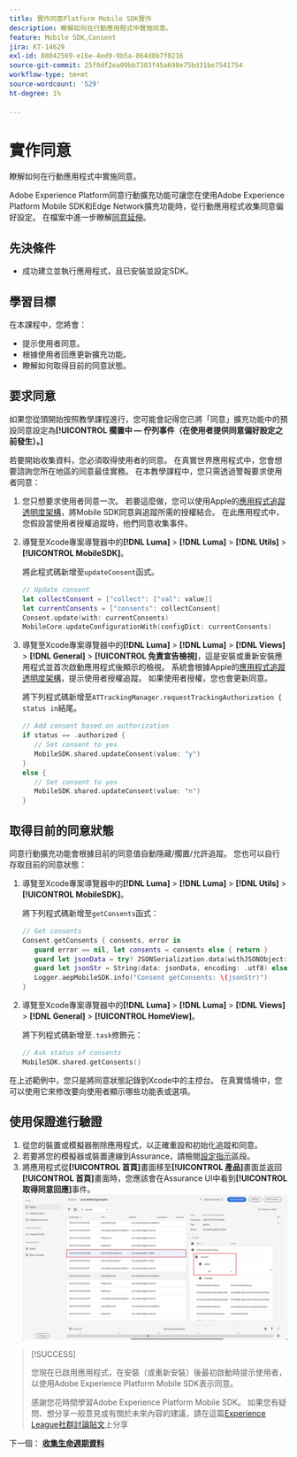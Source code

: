 ```yaml
---
title: 實作同意Platform Mobile SDK實作
description: 瞭解如何在行動應用程式中實施同意。
feature: Mobile SDK,Consent
jira: KT-14629
exl-id: 08042569-e16e-4ed9-9b5a-864d8b7f0216
source-git-commit: 25f0df2ea09bb7383f45a698e75bd31be7541754
workflow-type: tm+mt
source-wordcount: '529'
ht-degree: 1%

---
```


# 實作同意

瞭解如何在行動應用程式中實施同意。

Adobe Experience Platform同意行動擴充功能可讓您在使用Adobe Experience Platform Mobile SDK和Edge Network擴充功能時，從行動應用程式收集同意偏好設定。 在檔案中進一步瞭解[同意延伸](https://developer.adobe.com/client-sdks/documentation/consent-for-edge-network/)。

## 先決條件

* 成功建立並執行應用程式，且已安裝並設定SDK。

## 學習目標

在本課程中，您將會：

* 提示使用者同意。
* 根據使用者回應更新擴充功能。
* 瞭解如何取得目前的同意狀態。

## 要求同意

如果您從頭開始按照教學課程進行，您可能會記得您已將「同意」擴充功能中的預設同意設定為&#x200B;**[!UICONTROL 擱置中 — 佇列事件（在使用者提供同意偏好設定之前發生）。]**

若要開始收集資料，您必須取得使用者的同意。 在真實世界應用程式中，您會想要諮詢您所在地區的同意最佳實務。 在本教學課程中，您只需透過警報要求使用者同意：

1. 您只想要求使用者同意一次。 若要這麼做，您可以使用Apple的[應用程式追蹤透明度架構](https://developer.apple.com/documentation/apptrackingtransparency)，將Mobile SDK同意與追蹤所需的授權結合。 在此應用程式中，您假設當使用者授權追蹤時，他們同意收集事件。

1. 導覽至Xcode專案導覽器中的&#x200B;**[!DNL Luma]** > **[!DNL Luma]** > **[!DNL Utils]** > **[!UICONTROL MobileSDK]**。

   將此程式碼新增至`updateConsent`函式。

   ```swift
   // Update consent
   let collectConsent = ["collect": ["val": value]]
   let currentConsents = ["consents": collectConsent]
   Consent.update(with: currentConsents)
   MobileCore.updateConfigurationWith(configDict: currentConsents)
   ```

1. 導覽至Xcode專案導覽器中的&#x200B;**[!DNL Luma]** > **[!DNL Luma]** > **[!DNL Views]** > **[!DNL General]** > **[!UICONTROL 免責宣告檢視]**，這是安裝或重新安裝應用程式並首次啟動應用程式後顯示的檢視。 系統會根據Apple的[應用程式追蹤透明度架構](https://developer.apple.com/documentation/apptrackingtransparency)，提示使用者授權追蹤。 如果使用者授權，您也會更新同意。

   將下列程式碼新增至`ATTrackingManager.requestTrackingAuthorization { status in`結尾。

   ```swift
   // Add consent based on authorization
   if status == .authorized {
      // Set consent to yes
      MobileSDK.shared.updateConsent(value: "y")
   }
   else {
      // Set consent to yes
      MobileSDK.shared.updateConsent(value: "n")
   }
   ```

## 取得目前的同意狀態

同意行動擴充功能會根據目前的同意值自動隱藏/擱置/允許追蹤。 您也可以自行存取目前的同意狀態：

1. 導覽至Xcode專案導覽器中的&#x200B;**[!DNL Luma]** > **[!DNL Luma]** > **[!DNL Utils]** > **[!UICONTROL MobileSDK]**。

   將下列程式碼新增至`getConsents`函式：

   ```swift
   // Get consents
   Consent.getConsents { consents, error in
      guard error == nil, let consents = consents else { return }
      guard let jsonData = try? JSONSerialization.data(withJSONObject: consents, options: .prettyPrinted) else { return }
      guard let jsonStr = String(data: jsonData, encoding: .utf8) else { return }
      Logger.aepMobileSDK.info("Consent getConsents: \(jsonStr)")
   }
   ```

2. 導覽至Xcode專案導覽器中的&#x200B;**[!DNL Luma]** > **[!DNL Luma]** > **[!DNL Views]** > **[!DNL General]** > **[!UICONTROL HomeView]**。

   將下列程式碼新增至`.task`修飾元：

   ```swift
   // Ask status of consents
   MobileSDK.shared.getConsents()   
   ```

在上述範例中，您只是將同意狀態記錄到Xcode中的主控台。 在真實情境中，您可以使用它來修改要向使用者顯示哪些功能表或選項。

## 使用保證進行驗證

1. 從您的裝置或模擬器刪除應用程式，以正確重設和初始化追蹤和同意。
1. 若要將您的模擬器或裝置連線到Assurance，請檢閱[設定指示](assurance.md#connecting-to-a-session)區段。
1. 將應用程式從&#x200B;**[!UICONTROL 首頁]**&#x200B;畫面移至&#x200B;**[!UICONTROL 產品]**&#x200B;畫面並返回&#x200B;**[!UICONTROL 首頁]**&#x200B;畫面時，您應該會在Assurance UI中看到&#x200B;**[!UICONTROL 取得同意回應]**&#x200B;事件。
   ![驗證同意](assets/consent-update.png)


>[!SUCCESS]
>
>您現在已啟用應用程式，在安裝（或重新安裝）後最初啟動時提示使用者，以使用Adobe Experience Platform Mobile SDK表示同意。
>
>感謝您花時間學習Adobe Experience Platform Mobile SDK。 如果您有疑問、想分享一般意見或有關於未來內容的建議，請在這篇[Experience League社群討論貼文](https://experienceleaguecommunities.adobe.com/t5/adobe-experience-platform-data/tutorial-discussion-implement-adobe-experience-cloud-in-mobile/td-p/443796)上分享

下一個： **[收集生命週期資料](lifecycle-data.md)**
